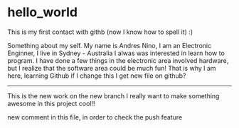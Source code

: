 # hello_world
This is my first contact with githb (now I know how to spell it) :)

Something about my self.
My name is Andres Nino, I am an Electronic Enginner, I live in Sydney - Australia
I alwas was interested in learn how to program. I have done a few things in the electronic area involved hardware, but I realize that the software area could be much fun! 
That is why I am here, learning Github 
if I change this I get new file on github?

----------------------------------
This is the new work on the new branch
I really want to make something awesome in this project
cool!!

new comment in this file, in order to check the push feature
